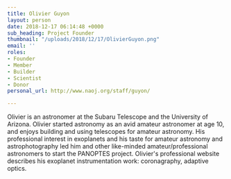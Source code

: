 ```yaml
---
title: Olivier Guyon
layout: person
date: 2018-12-17 06:14:48 +0000
sub_heading: Project Founder
thumbnail: "/uploads/2018/12/17/OlivierGuyon.png"
email: ''
roles:
- Founder
- Member
- Builder
- Scientist
- Donor
personal_url: http://www.naoj.org/staff/guyon/

---
```

Olivier is an astronomer at the Subaru Telescope and the University of Arizona. Olivier started astronomy as an avid amateur astronomer at age 10, and enjoys building and using telescopes for amateur astronomy. His professional interest in exoplanets and his taste for amateur astronomy and astrophotography led him and other like-minded amateur/professional astronomers to start the PANOPTES project. Olivier's professional website describes his exoplanet instrumentation work: coronagraphy, adaptive optics.